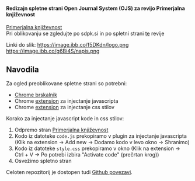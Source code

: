 #### Redizajn spletne strani Open Journal System (OJS) za revijo Primerjalna književnost

[Primerjalna književnost](https://ojs.zrc-sazu.si/primerjalna_knjizevnost/index)   
Pri oblikovanju se zgledujte po sdpk.si in po spletni strani [te](http://sdpk.si/revijaPKn.xml. ) revije


Linki do slik:
https://image.ibb.co/f5DKdn/logo.png
https://image.ibb.co/g6Bi4S/napis.png

## Navodila

Za ogled preoblikovane spletne strani so potrebni:
  - [Chrome brskalnik](https://www.google.com/chrome/)
  - Chrome [extension](https://chrome.google.com/webstore/detail/user-javascript-and-css/nbhcbdghjpllgmfilhnhkllmkecfmpld) za injectanje javascripta
  - Chrome [extension](https://chrome.google.com/webstore/detail/live-editor-for-css-less/ifhikkcafabcgolfjegfcgloomalapol) za injectanje css stilov

Korako za injectanje javascript kode in css stilov:
1. Odpremo stran [Primerjalna književnost](https://ojs.zrc-sazu.si/primerjalna_knjizevnost/index)
2. Kodo iz datoteke `code.js` prekopiramo v plugin za injectanje javascripta (Klik na extension -> Add new -> Dodamo kodo v levo okno -> Shranimo)
3. Kodo iz datoteke `style.css` prekopiramo v okno (Klik na extension -> Ctrl + V -> Po potrebi izbira "Activate code" (prečrtan krog))   
4. Osvežimo spletno stran

Celoten repozitorij je dostopen tudi [Github povezavi](https://github.com/blazkablatnik/oo-ojs).
